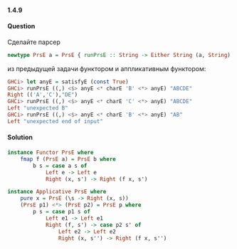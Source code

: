 #### 1.4.9
#### Question
Сделайте парсер
```haskell
newtype PrsE a = PrsE { runPrsE :: String -> Either String (a, String) }
```
из предыдущей задачи функтором и аппликативным функтором:
```haskell
GHCi> let anyE = satisfyE (const True)
GHCi> runPrsE ((,) <$> anyE <* charE 'B' <*> anyE) "ABCDE"
Right (('A','C'),"DE")
GHCi> runPrsE ((,) <$> anyE <* charE 'C' <*> anyE) "ABCDE"
Left "unexpected B"
GHCi> runPrsE ((,) <$> anyE <* charE 'B' <*> anyE) "AB"
Left "unexpected end of input"
```
#### Solution
```haskell
instance Functor PrsE where
    fmap f (PrsE a) = PrsE b where
        b s = case a s of
            Left e -> Left e
            Right (x, s') -> Right (f x, s')

instance Applicative PrsE where
    pure x = PrsE (\s -> Right (x, s))
    (PrsE p1) <*> (PrsE p2) = PrsE p where
        p s = case p1 s of
            Left e1 -> Left e1
            Right (f, s') -> case p2 s' of
                Left e2 -> Left e2
                Right (x, s'') -> Right (f x, s'')
```
